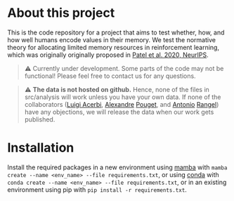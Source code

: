 # About this project

This is the code repository for a project that aims to test whether, how, and how well humans encode values in their memory. We test the normative theory for allocating limited memory resources in reinforcement learning, which was originally originally proposed in [Patel et al. 2020, NeurIPS](https://papers.nips.cc/paper/2020/hash/c4fac8fb3c9e17a2f4553a001f631975-Abstract.html).

> :warning: Currently under development. Some parts of the code may not be functional! Please feel free to contact us for any questions.

> :warning: **The data is not hosted on github.** Hence, none of the files in src/analysis will work unless you have your own data. If none of the collaborators ([Luigi Acerbi](https://luigiacerbi.com/), [Alexandre](https://neurocenter-unige.ch/research-groups/alexandre-pouget/) [Pouget](https://neurocenter-unige.ch/research-groups/alexandre-pouget/), and [Antonio](https://neurocenter-unige.ch/research-groups/alexandre-pouget/) [Rangel](https://www.rnl.caltech.edu/)) have any objections, we will release the data when our work gets published.

# Installation

Install the required packages in a new environment using [mamba](https://github.com/mamba-org/mamba) with `mamba create --name <env_name> --file requirements.txt`, or using [conda](https://docs.conda.io/en/latest/) with `conda create --name <env_name> --file requirements.txt`, or in an existing environment using pip with `pip install -r requirements.txt`.
